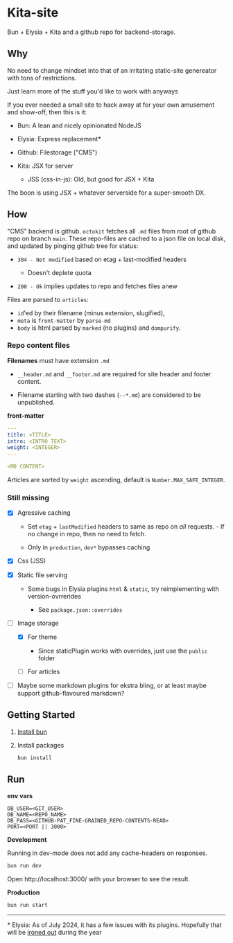 # Kita-site

Bun + Elysia + Kita and a github repo for backend-storage.

## Why

No need to change mindset into that of an irritating static-site genereator with tons of restrictions. 

Just learn more of the stuff you'd like to work with anyways

If you ever needed a small site to hack away at for your own amusement and show-off, then this is it:

- Bun: A lean and nicely opinionated NodeJS

- Elysia: Express replacement*

- Github: Filestorage ("CMS")

- Kita: JSX for server

    - JSS (css-in-js): Old, but good for JSX + Kita

The boon is using JSX + whatever serverside for a super-smooth DX.

## How

"CMS" backend is github. `octokit` fetches all `.md` files from root of github repo on branch `main`.
These repo-files are cached to a json file on local disk, and updated by pinging github tree for status:

- `304 - Not modified` based on etag + last-modified headers

    -  Doesn't deplete quota

- `200 - Ok` implies updates to repo and fetches files anew

Files are parsed to `articles`:

- `id`'ed by their filename (minus extension, slugified), 
- `meta` is `front-matter` by `parse-md`
- `body` is html parsed by `marked` (no plugins) and `dompurify`.

### Repo content files

**Filenames** must have extension `.md`

- `__header.md` and `__footer.md` are required for site header and footer content.

- Filename starting with two dashes (`--*.md`) are considered to be unpublished.

**front-matter**

```yaml
---
title: <TITLE>
intro: <INTRO TEXT>
weight: <INTEGER>
---

<MD CONTENT>
```

Articles are sorted by `weight` ascending, default is `Number.MAX_SAFE_INTEGER`.

### Still missing

- [X] Agressive caching

    - Set `etag` + `lastModified` headers to same as repo on *all* requests. - If no change in repo, then no need to fetch.

    - Only in `production`, `dev*` bypasses caching

- [X] Css (JSS)

- [X] Static file serving

    - Some bugs in Elysia plugins `html` & `static`, try reimplementing with version-ovrrerides

        - See `package.json::overrides`

- [ ] Image storage 

    - [X] For theme

        - Since staticPlugin works with overrides, just use the `public` folder

    - [ ] For articles

- [ ] Maybe some markdown plugins for ekstra bling, or at least maybe support github-flavoured markdown?


## Getting Started

1. [Install bun](https://bun.sh/docs/installation)

2. Install packages 

    ```bash
    bun install 
    ```


## Run

**env vars**

```
DB_USER=<GIT_USER>
DB_NAME=<REPO_NAME>
DB_PASS=<GITHUB-PAT_FINE-GRAINED_REPO-CONTENTS-READ>
PORT=<PORT || 3000>
```



**Development**

Running in dev-mode does not add any cache-headers on responses.

```bash
bun run dev
```

Open http://localhost:3000/ with your browser to see the result.

**Production**

```bash
bun run start
```

---

\* Elysia: As of July 2024, it has a few issues with its plugins. Hopefully that will be [ironed out](https://elysiajs.com/blog/elysia-11.html) during the year